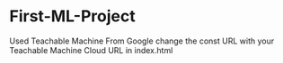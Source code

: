 # First-ML-Project
Used Teachable Machine From Google
change the const URL with your Teachable Machine Cloud URL in index.html
